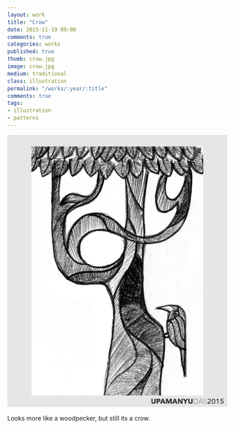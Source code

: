 ```yaml
---
layout: work
title: "Crow"
date: 2015-11-19 09:00
comments: true
categories: works
published: true
thumb: crow.jpg
image: crow.jpg
medium: traditional
class: illustration
permalink: "/works/:year/:title"
comments: true
tags:
- illustration
- patterns
---
```


<div class="fotorama" data-keyboard="true" data-arrows="true" data-click="true" data-swipe="true" data-autoplay="false" data-loop="true" data-width="100%" data-ratio="800/989" data-minwidth="400" data-maxwidth="1000" data-minheight="300" data-maxheight="100%" data-fit="scaledown">
	<img src="/images/works/crow.jpg" alt="Crow"/>
</div>

Looks more like a woodpecker, but still its a crow.